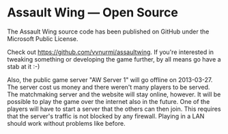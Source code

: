 # Assault Wing — Open Source

The Assault Wing source code has been published on GitHub under the Microsoft
Public License.

Check out https://github.com/vvnurmi/assaultwing. If you're interested in
tweaking something or developing the game further, by all means go have a stab
at it :-)

Also, the public game server "AW Server 1" will go offline on 2013-03-27. The
server cost us money and there weren't many players to be served. The
matchmaking server and the website will stay online, however. It will be
possible to play the game over the internet also in the future. One of the
players will have to start a server that the others can then join. This requires
that the server's traffic is not blocked by any firewall. Playing in a LAN
should work without problems like before.